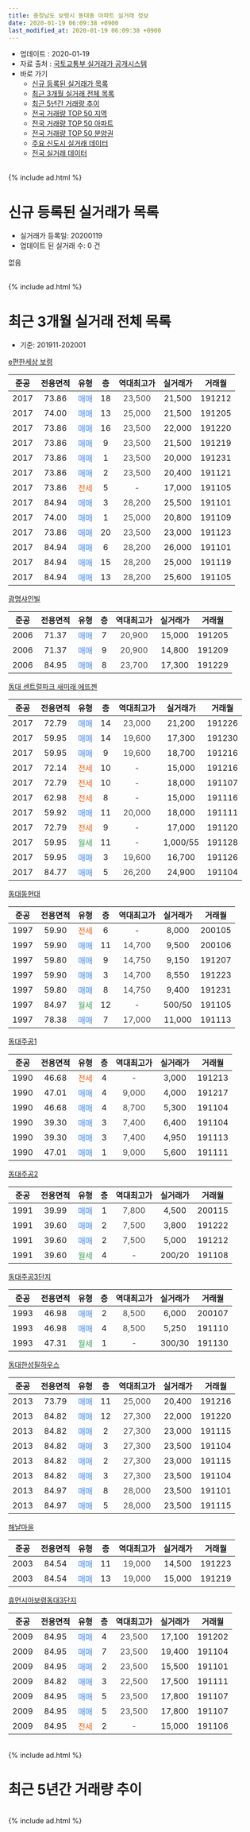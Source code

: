 ```yaml
---
title: 충청남도 보령시 동대동 아파트 실거래 정보
date: 2020-01-19 06:09:38 +0900
last_modified_at: 2020-01-19 06:09:38 +0900
---
```


* 업데이트 : 2020-01-19
* 자료 출처 : [국토교통부 실거래가 공개시스템](http://rt.molit.go.kr)
* 바로 가기
    * [신규 등록된 실거래가 목록](#신규-등록된-실거래가-목록)
    * [최근 3개월 실거래 전체 목록](#최근-3개월-실거래-전체-목록)
    * [최근 5년간 거래량 추이](#최근-5년간-거래량-추이)
    * [전국 거래량 TOP 50 지역](https://apt-info.github.io/apt-trade-info/최근-3개월-전국에서-가장-거래가-많이-발생한-지역)
    * [전국 거래량 TOP 50 아파트](https://apt-info.github.io/apt-trade-info/최근-3개월-전국에서-가장-거래가-많이-발생한-아파트)
    * [전국 거래량 TOP 50 분양권](https://apt-info.github.io/apt-trade-info/최근-3개월-전국에서-가장-거래가-많이-발생한-분양권)
    * [주요 신도시 실거래 데이터](https://apt-info.github.io/apt-trade-info/주요-신도시)
    * [전국 실거래 데이터](https://apt-info.github.io/apt-trade-info/전국)
<br>
{% include ad.html %}
<br>

# 신규 등록된 실거래가 목록
* 실거래가 등록일: 20200119
* 업데이트 된 실거래 수: 0 건

없음

<br>
{% include ad.html %}
<br>

# 최근 3개월 실거래 전체 목록
* 기준: 201911-202001


[e편한세상 보령](https://search.naver.com/search.naver?query=%EC%B6%A9%EC%B2%AD%EB%82%A8%EB%8F%84+%EB%B3%B4%EB%A0%B9%EC%8B%9C+%EB%8F%99%EB%8C%80%EB%8F%99+e%ED%8E%B8%ED%95%9C%EC%84%B8%EC%83%81+%EB%B3%B4%EB%A0%B9)

|준공|전용면적|유형|층|역대최고가|실거래가|거래월|
|:---:|:---:|:---:|:---:|:---:|:---:|:---:|
|2017|73.86|<span style="color:#4285f3">매매</span>|18|<span style="color:#444444">23,500</span>|21,500|191212|
|2017|74.00|<span style="color:#4285f3">매매</span>|13|<span style="color:#444444">25,000</span>|21,500|191205|
|2017|73.86|<span style="color:#4285f3">매매</span>|16|<span style="color:#444444">23,500</span>|22,000|191220|
|2017|73.86|<span style="color:#4285f3">매매</span>|9|<span style="color:#444444">23,500</span>|21,500|191219|
|2017|73.86|<span style="color:#4285f3">매매</span>|1|<span style="color:#444444">23,500</span>|20,000|191231|
|2017|73.86|<span style="color:#4285f3">매매</span>|2|<span style="color:#444444">23,500</span>|20,400|191121|
|2017|73.86|<span style="color:#ff5a00">전세</span>|5|<span style="color:#444444">-</span>|17,000|191105|
|2017|84.94|<span style="color:#4285f3">매매</span>|3|<span style="color:#444444">28,200</span>|25,500|191101|
|2017|74.00|<span style="color:#4285f3">매매</span>|1|<span style="color:#444444">25,000</span>|20,800|191109|
|2017|73.86|<span style="color:#4285f3">매매</span>|20|<span style="color:#444444">23,500</span>|23,000|191123|
|2017|84.94|<span style="color:#4285f3">매매</span>|6|<span style="color:#444444">28,200</span>|26,000|191101|
|2017|84.94|<span style="color:#4285f3">매매</span>|15|<span style="color:#444444">28,200</span>|25,000|191119|
|2017|84.94|<span style="color:#4285f3">매매</span>|13|<span style="color:#444444">28,200</span>|25,600|191105|

[광명샤인빌](https://search.naver.com/search.naver?query=%EC%B6%A9%EC%B2%AD%EB%82%A8%EB%8F%84+%EB%B3%B4%EB%A0%B9%EC%8B%9C+%EB%8F%99%EB%8C%80%EB%8F%99+%EA%B4%91%EB%AA%85%EC%83%A4%EC%9D%B8%EB%B9%8C)

|준공|전용면적|유형|층|역대최고가|실거래가|거래월|
|:---:|:---:|:---:|:---:|:---:|:---:|:---:|
|2006|71.37|<span style="color:#4285f3">매매</span>|7|<span style="color:#444444">20,900</span>|15,000|191205|
|2006|71.37|<span style="color:#4285f3">매매</span>|9|<span style="color:#444444">20,900</span>|14,800|191209|
|2006|84.95|<span style="color:#4285f3">매매</span>|8|<span style="color:#444444">23,700</span>|17,300|191229|

[동대 센트럴파크 새미래 에뜨젠](https://search.naver.com/search.naver?query=%EC%B6%A9%EC%B2%AD%EB%82%A8%EB%8F%84+%EB%B3%B4%EB%A0%B9%EC%8B%9C+%EB%8F%99%EB%8C%80%EB%8F%99+%EB%8F%99%EB%8C%80+%EC%84%BC%ED%8A%B8%EB%9F%B4%ED%8C%8C%ED%81%AC+%EC%83%88%EB%AF%B8%EB%9E%98+%EC%97%90%EB%9C%A8%EC%A0%A0)

|준공|전용면적|유형|층|역대최고가|실거래가|거래월|
|:---:|:---:|:---:|:---:|:---:|:---:|:---:|
|2017|72.79|<span style="color:#4285f3">매매</span>|14|<span style="color:#444444">23,000</span>|21,200|191226|
|2017|59.95|<span style="color:#4285f3">매매</span>|14|<span style="color:#444444">19,600</span>|17,300|191230|
|2017|59.95|<span style="color:#4285f3">매매</span>|9|<span style="color:#444444">19,600</span>|18,700|191216|
|2017|72.14|<span style="color:#ff5a00">전세</span>|10|<span style="color:#444444">-</span>|15,000|191216|
|2017|72.79|<span style="color:#ff5a00">전세</span>|10|<span style="color:#444444">-</span>|18,000|191107|
|2017|62.98|<span style="color:#ff5a00">전세</span>|8|<span style="color:#444444">-</span>|15,000|191116|
|2017|59.92|<span style="color:#4285f3">매매</span>|11|<span style="color:#444444">20,000</span>|18,000|191111|
|2017|72.79|<span style="color:#ff5a00">전세</span>|9|<span style="color:#444444">-</span>|17,000|191120|
|2017|59.95|<span style="color:#34a853">월세</span>|11|<span style="color:#444444">-</span>|1,000/55|191128|
|2017|59.95|<span style="color:#4285f3">매매</span>|3|<span style="color:#444444">19,600</span>|16,700|191126|
|2017|84.77|<span style="color:#4285f3">매매</span>|5|<span style="color:#444444">26,200</span>|24,900|191104|

[동대동현대](https://search.naver.com/search.naver?query=%EC%B6%A9%EC%B2%AD%EB%82%A8%EB%8F%84+%EB%B3%B4%EB%A0%B9%EC%8B%9C+%EB%8F%99%EB%8C%80%EB%8F%99+%EB%8F%99%EB%8C%80%EB%8F%99%ED%98%84%EB%8C%80)

|준공|전용면적|유형|층|역대최고가|실거래가|거래월|
|:---:|:---:|:---:|:---:|:---:|:---:|:---:|
|1997|59.90|<span style="color:#ff5a00">전세</span>|6|<span style="color:#444444">-</span>|8,000|200105|
|1997|59.90|<span style="color:#4285f3">매매</span>|11|<span style="color:#444444">14,700</span>|9,500|200106|
|1997|59.80|<span style="color:#4285f3">매매</span>|9|<span style="color:#444444">14,750</span>|9,150|191207|
|1997|59.90|<span style="color:#4285f3">매매</span>|3|<span style="color:#444444">14,700</span>|8,550|191223|
|1997|59.80|<span style="color:#4285f3">매매</span>|8|<span style="color:#444444">14,750</span>|9,400|191231|
|1997|84.97|<span style="color:#34a853">월세</span>|12|<span style="color:#444444">-</span>|500/50|191105|
|1997|78.38|<span style="color:#4285f3">매매</span>|7|<span style="color:#444444">17,000</span>|11,000|191113|

[동대주공1](https://search.naver.com/search.naver?query=%EC%B6%A9%EC%B2%AD%EB%82%A8%EB%8F%84+%EB%B3%B4%EB%A0%B9%EC%8B%9C+%EB%8F%99%EB%8C%80%EB%8F%99+%EB%8F%99%EB%8C%80%EC%A3%BC%EA%B3%B51)

|준공|전용면적|유형|층|역대최고가|실거래가|거래월|
|:---:|:---:|:---:|:---:|:---:|:---:|:---:|
|1990|46.68|<span style="color:#ff5a00">전세</span>|4|<span style="color:#444444">-</span>|3,000|191213|
|1990|47.01|<span style="color:#4285f3">매매</span>|4|<span style="color:#444444">9,000</span>|4,000|191217|
|1990|46.68|<span style="color:#4285f3">매매</span>|4|<span style="color:#444444">8,700</span>|5,300|191104|
|1990|39.30|<span style="color:#4285f3">매매</span>|3|<span style="color:#444444">7,400</span>|6,400|191104|
|1990|39.30|<span style="color:#4285f3">매매</span>|3|<span style="color:#444444">7,400</span>|4,950|191113|
|1990|47.01|<span style="color:#4285f3">매매</span>|1|<span style="color:#444444">9,000</span>|5,600|191111|

[동대주공2](https://search.naver.com/search.naver?query=%EC%B6%A9%EC%B2%AD%EB%82%A8%EB%8F%84+%EB%B3%B4%EB%A0%B9%EC%8B%9C+%EB%8F%99%EB%8C%80%EB%8F%99+%EB%8F%99%EB%8C%80%EC%A3%BC%EA%B3%B52)

|준공|전용면적|유형|층|역대최고가|실거래가|거래월|
|:---:|:---:|:---:|:---:|:---:|:---:|:---:|
|1991|39.99|<span style="color:#4285f3">매매</span>|1|<span style="color:#444444">7,800</span>|4,500|200115|
|1991|39.60|<span style="color:#4285f3">매매</span>|2|<span style="color:#444444">7,500</span>|3,800|191222|
|1991|39.60|<span style="color:#4285f3">매매</span>|2|<span style="color:#444444">7,500</span>|5,000|191212|
|1991|39.60|<span style="color:#34a853">월세</span>|4|<span style="color:#444444">-</span>|200/20|191108|


<script async src="//pagead2.googlesyndication.com/pagead/js/adsbygoogle.js"></script>
<!-- 기본 -->
<ins class="adsbygoogle"
     style="display:block"
     data-ad-client="ca-pub-1142216861245946"
     data-ad-slot="4805727019"
     data-ad-format="auto"
     data-full-width-responsive="true"></ins>
<script>
(adsbygoogle = window.adsbygoogle || []).push({});
</script>


[동대주공3단지](https://search.naver.com/search.naver?query=%EC%B6%A9%EC%B2%AD%EB%82%A8%EB%8F%84+%EB%B3%B4%EB%A0%B9%EC%8B%9C+%EB%8F%99%EB%8C%80%EB%8F%99+%EB%8F%99%EB%8C%80%EC%A3%BC%EA%B3%B53%EB%8B%A8%EC%A7%80)

|준공|전용면적|유형|층|역대최고가|실거래가|거래월|
|:---:|:---:|:---:|:---:|:---:|:---:|:---:|
|1993|46.98|<span style="color:#4285f3">매매</span>|2|<span style="color:#444444">8,500</span>|6,000|200107|
|1993|46.98|<span style="color:#4285f3">매매</span>|4|<span style="color:#444444">8,500</span>|5,250|191110|
|1993|47.31|<span style="color:#34a853">월세</span>|1|<span style="color:#444444">-</span>|300/30|191130|

[동대한성필하우스](https://search.naver.com/search.naver?query=%EC%B6%A9%EC%B2%AD%EB%82%A8%EB%8F%84+%EB%B3%B4%EB%A0%B9%EC%8B%9C+%EB%8F%99%EB%8C%80%EB%8F%99+%EB%8F%99%EB%8C%80%ED%95%9C%EC%84%B1%ED%95%84%ED%95%98%EC%9A%B0%EC%8A%A4)

|준공|전용면적|유형|층|역대최고가|실거래가|거래월|
|:---:|:---:|:---:|:---:|:---:|:---:|:---:|
|2013|73.79|<span style="color:#4285f3">매매</span>|11|<span style="color:#444444">25,000</span>|20,400|191216|
|2013|84.82|<span style="color:#4285f3">매매</span>|12|<span style="color:#444444">27,300</span>|22,000|191220|
|2013|84.82|<span style="color:#4285f3">매매</span>|2|<span style="color:#444444">27,300</span>|23,000|191115|
|2013|84.82|<span style="color:#4285f3">매매</span>|3|<span style="color:#444444">27,300</span>|23,500|191104|
|2013|84.82|<span style="color:#4285f3">매매</span>|2|<span style="color:#444444">27,300</span>|23,000|191115|
|2013|84.82|<span style="color:#4285f3">매매</span>|3|<span style="color:#444444">27,300</span>|23,500|191104|
|2013|84.97|<span style="color:#4285f3">매매</span>|8|<span style="color:#444444">28,000</span>|23,500|191101|
|2013|84.97|<span style="color:#4285f3">매매</span>|5|<span style="color:#444444">28,000</span>|23,500|191115|

[해날마을](https://search.naver.com/search.naver?query=%EC%B6%A9%EC%B2%AD%EB%82%A8%EB%8F%84+%EB%B3%B4%EB%A0%B9%EC%8B%9C+%EB%8F%99%EB%8C%80%EB%8F%99+%ED%95%B4%EB%82%A0%EB%A7%88%EC%9D%84)

|준공|전용면적|유형|층|역대최고가|실거래가|거래월|
|:---:|:---:|:---:|:---:|:---:|:---:|:---:|
|2003|84.54|<span style="color:#4285f3">매매</span>|11|<span style="color:#444444">19,000</span>|14,500|191223|
|2003|84.54|<span style="color:#4285f3">매매</span>|13|<span style="color:#444444">19,000</span>|15,000|191219|

[휴먼시아보령동대3단지](https://search.naver.com/search.naver?query=%EC%B6%A9%EC%B2%AD%EB%82%A8%EB%8F%84+%EB%B3%B4%EB%A0%B9%EC%8B%9C+%EB%8F%99%EB%8C%80%EB%8F%99+%ED%9C%B4%EB%A8%BC%EC%8B%9C%EC%95%84%EB%B3%B4%EB%A0%B9%EB%8F%99%EB%8C%803%EB%8B%A8%EC%A7%80)

|준공|전용면적|유형|층|역대최고가|실거래가|거래월|
|:---:|:---:|:---:|:---:|:---:|:---:|:---:|
|2009|84.95|<span style="color:#4285f3">매매</span>|4|<span style="color:#444444">23,500</span>|17,100|191202|
|2009|84.95|<span style="color:#4285f3">매매</span>|7|<span style="color:#444444">23,500</span>|19,400|191104|
|2009|84.95|<span style="color:#4285f3">매매</span>|2|<span style="color:#444444">23,500</span>|15,500|191101|
|2009|84.82|<span style="color:#4285f3">매매</span>|3|<span style="color:#444444">22,500</span>|17,500|191111|
|2009|84.95|<span style="color:#4285f3">매매</span>|5|<span style="color:#444444">23,500</span>|17,800|191107|
|2009|84.95|<span style="color:#4285f3">매매</span>|5|<span style="color:#444444">23,500</span>|17,800|191107|
|2009|84.95|<span style="color:#ff5a00">전세</span>|2|<span style="color:#444444">-</span>|15,000|191106|


<br>
{% include ad.html %}
<br>

# 최근 5년간 거래량 추이


<div style="width:100%;">
    <canvas id="deal_progress" height="200"></canvas>
</div>

<script>
new Chart(document.getElementById("deal_progress"), {
    type: 'line',
    data: {
        labels: ['201501','201502','201503','201504','201505','201506','201507','201508','201509','201510','201511','201512','201601','201602','201603','201604','201605','201606','201607','201608','201609','201610','201611','201612','201701','201702','201703','201704','201705','201706','201707','201708','201709','201710','201711','201712','201801','201802','201803','201804','201805','201806','201807','201808','201809','201810','201811','201812','201901','201902','201903','201904','201905','201906','201907','201908','201909','201910','201911','201912','202001'],
        datasets: [{
            label: '매매',
            pointRadius: 1,
            data: [23, 9, 16, 18, 13, 19, 17, 11, 13, 13, 15, 11, 8, 12, 11, 9, 14, 7, 5, 6, 7, 20, 8, 11, 9, 8, 9, 12, 21, 11, 13, 13, 14, 8, 15, 16, 12, 21, 13, 13, 10, 10, 11, 12, 12, 17, 9, 10, 9, 9, 12, 19, 10, 9, 12, 19, 11, 27, 27, 22, 3],
            borderColor: "rgba(255, 201, 14, 1)",
            backgroundColor: "rgba(255, 201, 14, 0.5)",
            fill: false,
            lineTension: 0
        },{
            label: '전월세',
            pointRadius: 1,
            data: [8, 11, 5, 10, 23, 13, 6, 7, 6, 3, 3, 8, 8, 10, 4, 2, 4, 6, 5, 3, 4, 4, 4, 4, 3, 5, 3, 2, 21, 12, 17, 13, 10, 11, 19, 10, 8, 5, 8, 10, 5, 7, 10, 3, 1, 8, 5, 7, 4, 5, 3, 5, 15, 14, 8, 9, 8, 5, 9, 2, 1],
            borderColor: "rgba(0, 141, 185, 1)",
            backgroundColor: "rgba(0, 141, 185, 0.5)",
            fill: false,
            lineTension: 0
        }
        ]
    },
    options: {
        responsive: true,
        title: {
            display: false
        },
        tooltips: {
            mode: 'index',
            intersect: false
        },
        hover: {
            mode: 'nearest',
            intersect: true
        },
        scales: {
            xAxes: [{
                display: true,
                scaleLabel: {
                    display: true,
                    labelString: '년/월'
                }
            }],
            yAxes: [{
                display: true,
                ticks: {
                    suggestedMin: 0,
                },
                scaleLabel: {
                    display: true,
                    labelString: '실거래 수'
                }
            }]
        }
    }
});

</script>


<br>
{% include ad.html %}
<br>

